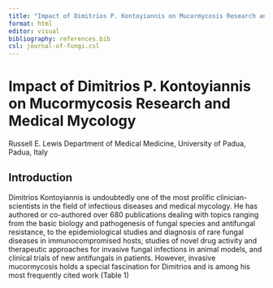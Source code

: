 ```yaml
---
title: "Impact of Dimitrios P. Kontoyiannis on Mucormycosis Research and Medical Mycology"
format: html
editor: visual
bibliography: references.bib
csl: journal-of-fungi.csl
---
```


# Impact of Dimitrios P. Kontoyiannis on Mucormycosis Research and Medical Mycology

Russell E. Lewis Department of Medical Medicine, University of Padua, Padua, Italy

## Introduction

Dimitrios Kontoyiannis is undoubtedly one of the most prolific clinician-scientists in the field of infectious diseases and medical mycology. He has authored or co-authored over 680 publications dealing with topics ranging from the basic biology and pathogenesis of fungal species and antifungal resistance, to the epidemiological studies and diagnosis of rare fungal diseases in immunocompromised hosts, studies of novel drug activity and therapeutic approaches for invasive fungal infections in animal models, and clinical trials of new antifungals in patients. However, invasive mucormycosis holds a special fascination for Dimitrios and is among his most frequently cited work (Table 1)
